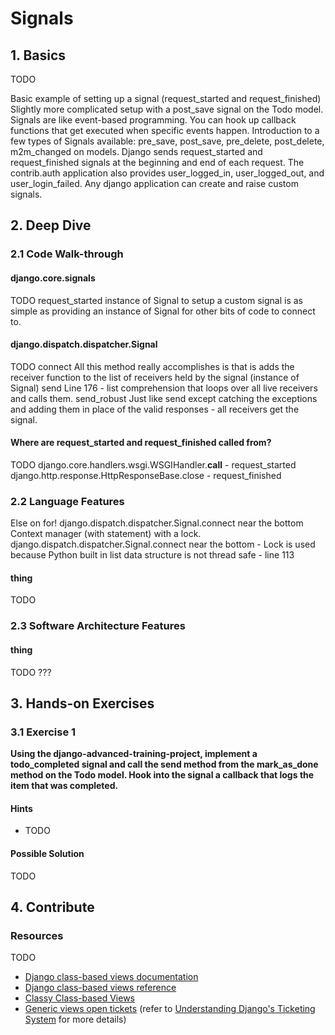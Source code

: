 # Signals

## 1. Basics
TODO

Basic example of setting up a signal (request_started and request_finished)
Slightly more complicated setup with a post_save signal on the Todo model.
Signals are like event-based programming. You can hook up callback functions that get executed when specific events happen.
Introduction to a few types of Signals available: pre_save, post_save, pre_delete, post_delete, m2m_changed on models. Django sends request_started and request_finished signals at the beginning and end of each request. The contrib.auth application also provides user_logged_in, user_logged_out, and user_login_failed.
Any django application can create and raise custom signals.

## 2. Deep Dive

### 2.1 Code Walk-through

#### django.core.signals

TODO
request_started
instance of Signal
to setup a custom signal is as simple as providing an instance of Signal for other bits of code to connect to.

#### django.dispatch.dispatcher.Signal
TODO
connect
All this method really accomplishes is that is adds the receiver function to the list of receivers held by the signal (instance of Signal)
send
Line 176 - list comprehension that loops over all live receivers and calls them.
send_robust
Just like send except catching the exceptions and adding them in place of the valid responses - all receivers get the signal.

#### Where are request_started and request_finished called from?
TODO
django.core.handlers.wsgi.WSGIHandler.__call__ - request_started
django.http.response.HttpResponseBase.close - request_finished


### 2.2 Language Features

Else on for! django.dispatch.dispatcher.Signal.connect near the bottom
Context manager (with statement) with a lock. django.dispatch.dispatcher.Signal.connect near the bottom - Lock is used because Python built in list data structure is not thread safe - line 113

#### thing

TODO

### 2.3 Software Architecture Features

#### thing

TODO ???

## 3. Hands-on Exercises

### 3.1 Exercise 1

**Using the django-advanced-training-project, implement a todo_completed signal and call the send method from the mark_as_done method on the Todo model. Hook into the signal a callback that logs the item that was completed.**

#### Hints

* TODO

#### Possible Solution

TODO

## 4. Contribute

### Resources

TODO

* [Django class-based views documentation](https://docs.djangoproject.com/en/1.11/ref/class-based-views/)
* [Django class-based views reference](https://docs.djangoproject.com/en/1.11/topics/class-based-views/)
* [Classy Class-based Views](https://ccbv.co.uk)
* [Generic views open tickets](https://code.djangoproject.com/query?status=assigned&status=new&component=Generic+views&col=summary&col=status&col=owner&col=type&col=version&col=has_patch&col=needs_docs&col=needs_tests&col=needs_better_patch&col=easy) (refer to [Understanding Django's Ticketing System]() for more details)

